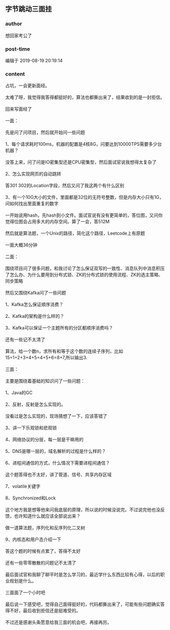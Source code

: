 ## 字节跳动三面挂
### author 
想回家考公了
### post-time 

编辑于  2019-08-19 20:19:14
### content 
<div class="post-topic-des nc-post-content">
 占坑，一会更新面经。
 <br/>
 <br/>
 <div>
  太难了呀，我觉得我答得都挺好的，算法也都撕出来了，结果收到的是一封拒信。
 </div>
 <div>
  <br/>
 </div>
 <div>
  回来写面经了
 </div>
 <div>
  <br/>
 </div>
 <div>
  一面：
 </div>
 <div>
  <br/>
 </div>
 <div>
  先是问了问项目，然后就开始问一些问题
 </div>
 <div>
  <br/>
 </div>
 <div>
  1、每个请求耗时100ms，机器的配置是4核8G，问要达到10000TPS需要多少台机器？
 </div>
 <div>
  <br/>
 </div>
 <div>
  没答上来，问了问是IO密集型还是CPU密集型，然后面试官说我想得太复杂了
  <br/>
 </div>
 <div>
  <br/>
 </div>
 <div>
  2、怎么实现网页的自动跳转
 </div>
 <div>
  <br/>
 </div>
 <div>
  答301 302的Location字段，然后又问了我这两个有什么区别
  <br/>
 </div>
 <div>
  <br/>
 </div>
 <div>
  3、有一个10G大小的文件，里面都是32位的无符号整数，但是内存大小只有1G，问如何找出里面重复的数字
 </div>
 <div>
  <br/>
 </div>
 <div>
  一开始说用hash，先hash到小文件。面试官说有没有更简单的，答位图，又问你觉得位图会占用多大的内存空间。算了一会，答512M
 </div>
 <div>
  <br/>
 </div>
 <div>
  然后就是算法题，一个Unix的路径，简化这个路径，Leetcode上有原题
 </div>
 <div>
  <br/>
 </div>
 <div>
  一面大概36分钟
 </div>
 <div>
  <br/>
 </div>
 <div>
  二面：
 </div>
 <div>
  <br/>
 </div>
 <div>
  围绕项目问了很多问题，和我讨论了怎么保证双写的一致性、消息队列中消息积压了怎么办、为什么要用到分布式锁、ZK的分布式锁的使用流程、ZK的选主策略、同步策略
 </div>
 <div>
  <br/>
 </div>
 <div>
  然后又围绕Kafka问了一些问题
 </div>
 <div>
  <br/>
 </div>
 <div>
  1、Kafka怎么保证顺序消费？
 </div>
 <div>
  <br/>
 </div>
 <div>
  2、Kafka的架构是什么样的？
 </div>
 <div>
  <br/>
 </div>
 <div>
  3、Kafka可以保证一个主题所有的分区都顺序消费吗？
 </div>
 <div>
  <br/>
 </div>
 <div>
  还有一些记不太清了
 </div>
 <div>
  <br/>
 </div>
 <div>
  算法，给一个数n，求所有和等于这个数的连续子序列，比如15=1+2+3+4+5=4+5+6=8+7,所以输出3.
 </div>
 <div>
  <br/>
 </div>
 <div>
  三面：
 </div>
 <div>
  <br/>
 </div>
 <div>
  主要是围绕着基础的知识问了一些问题：
 </div>
 <div>
  <br/>
 </div>
 <div>
  1、Java的GC
 </div>
 <div>
  <br/>
 </div>
 <div>
  2、反射，反射是怎么实现的。
 </div>
 <div>
  <br/>
 </div>
 <div>
  没看过是怎么实现的，现场猜想了一下，应该答错了
 </div>
 <div>
  <br/>
 </div>
 <div>
  3、讲一下乐观锁和悲观锁
 </div>
 <div>
  <br/>
 </div>
 <div>
  4、网络协议的分层，每一层是干嘛用的
 </div>
 <div>
  <br/>
 </div>
 <div>
  5、DNS是哪一层的，域名解析的过程是什么样的？
 </div>
 <div>
  <br/>
 </div>
 <div>
  6、进程间通信的方式，什么情况下需要进程间通信？
 </div>
 <div>
  <br/>
 </div>
 <div>
  这个题答得也不太好，讲了管道、信号、共享内存区域
 </div>
 <div>
  <br/>
 </div>
 <div>
  7、volatile关键字
 </div>
 <div>
  <br/>
 </div>
 <div>
  8、Synchronized和Lock
 </div>
 <div>
  <br/>
 </div>
 <div>
  这个地方我是想等他来问我底层的原理，所以说的时候没说完。不过说完他也没反馈，也许知道什么就应该全部说出来？
 </div>
 <div>
  <br/>
 </div>
 <div>
  做一道算法题，序列化和反序列化二叉树
  <br/>
 </div>
 <div>
  <br/>
 </div>
 <div>
  9、内核态和用户态介绍一下
 </div>
 <div>
  <br/>
 </div>
 <div>
  答这个题的时候有点累了，答得不太好
 </div>
 <div>
  <br/>
 </div>
 <div>
  还有一些零零散散的问题记不太清了
 </div>
 <div>
  <br/>
 </div>
 <div>
  最后面试官和我聊了聊平时是怎么学习的，最近学什么东西比较有心得，以后的职业规划是什么。
 </div>
 <div>
  <br/>
 </div>
 <div>
  三面面了一个小时吧
 </div>
 <div>
  <br/>
 </div>
 <div>
  最后说一下感受吧，觉得自己面得挺好的，代码都撕出来了，可能有些问题确实答得不好，最后收到拒信还是挺难受的。
 </div>
 <div>
  <br/>
 </div>
 <div>
  不过还是感谢头条愿意给我三面的机会吧，再接再厉。
  <br/>
 </div>
 <div>
  <br/>
 </div>
 <div>
  <br/>
 </div>
</div>
